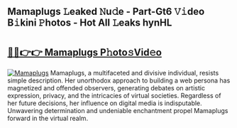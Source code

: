 ## Mamaplugs 𝙻eaked 𝙽u𝚍e - Part-Gt6 𝚅𝚒deo B𝚒kini 𝙿hotos - Hot All 𝙻eaks hynHL

# <h2><a href="http://ld53cak.urlbe.top/?page=Mamaplugs">🔗🔗👉👉 Mamaplugs P𝚑oto𝚜Vid𝚎o</a></h2>

[![Mamaplugs](https://i.imgur.com/eBuTRDB.gif)](http://ld53cak.urlbe.top/?page=Mamaplugs)
Mamaplugs, a multifaceted and divisive individual, resists simple description. Her unorthodox approach to building a web persona has magnetized and offended observers, generating debates on artistic expression, privacy, and the intricacies of virtual societies. Regardless of her future decisions, her influence on digital media is indisputable. Unwavering determination and undeniable enchantment propel Mamaplugs forward in the virtual realm.
